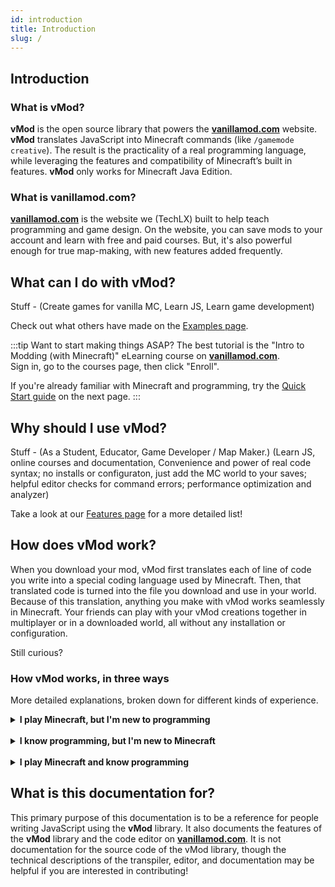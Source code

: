 ```yaml
---
id: introduction
title: Introduction
slug: /
---
```


<!-- This is to display "Introduction" in the Table of Contents,
but without duplicating the "Intoduction" header.
-->
<div style={{ visibility: "hidden", height: "0px" }}> 

## Introduction

</div>

### What is vMod?

**vMod** is the open source library that powers the [**vanillamod.com**](https://www.vanillamod.com/) website. **vMod** translates JavaScript into Minecraft commands (like `/gamemode creative`). The result is the practicality of a real programming language, while leveraging the features and compatibility of Minecraft’s built in features. **vMod** only works for Minecraft Java Edition.

### What is vanillamod.com?

[**vanillamod.com**](https://www.vanillamod.com/) is the website we (TechLX) built to help teach programming and game design. On the website, you can save mods to your account and learn with free and paid courses. But, it's also powerful enough for true map-making, with new features added frequently.

## What can I do with vMod?

Stuff - (Create games for vanilla MC, Learn JS, Learn game development)

Check out what others have made on the [Examples page](examples.md).

:::tip Want to start making things ASAP?
The best tutorial is the "Intro to Modding (with Minecraft)" eLearning course on [**vanillamod.com**](https://www.vanillamod.com/).  
Sign in, go to the courses page, then click "Enroll".

If you're already familiar with Minecraft and programming, try the [Quick Start guide](quick-start.md) on the next page.
:::

## Why should I use vMod?

Stuff - (As a Student, Educator, Game Developer / Map Maker.) (Learn JS, online courses and documentation, Convenience and power of real code syntax; no installs or configuraton, just add the MC world to your saves; helpful editor checks for command errors; performance optimization and analyzer)

Take a look at our [Features page](features) for a more detailed list! 

## How does vMod work?

When you download your mod, vMod first translates each of line of code you write into a special coding language used by Minecraft. Then, that translated code is turned into the file you download and use in your world. Because of this translation, anything you make with vMod works seamlessly in Minecraft. Your friends can play with your vMod creations together in multiplayer or in a downloaded world, all without any installation or configuration.

Still curious?

### How vMod works, in three ways

More detailed explanations, broken down for different kinds of experience.

<details>
<summary><b>
I play Minecraft, but I'm new to programming
</b></summary>

When vMod translates your code, the special coding language used by Minecraft is actually long lists of [Minecraft commands](https://minecraft.gamepedia.com/Commands). You may have used Minecraft commands before, like `/gamemode creative` or `/summon creeper`. These long lists of Minecraft commands are called [`mcfunction`](https://minecraft.gamepedia.com/Function_(Java_Edition))s, and a group of `mcfunction`s make up something called a [datapack](https://minecraft.gamepedia.com/Data_Pack). The file you download from vMod and add to your world is a datapack, and Minecraft uses that datapack to makes your creation work. Because the datapack is inside your world, you can just send your world to your friends and they can [download it like any adventure map](https://minecraft.gamepedia.com/Tutorials/Map_downloads#Download_a_world).

</details>

<br/>

<details>
<summary><b>
I know programming, but I'm new to Minecraft
</b></summary>

vMod follows a process similar to a [source-to-source compiler or "transpiler"](https://en.wikipedia.org/wiki/Source-to-source_compiler). It transpiles source code from one language (JS) into the source code of another language (the Minecraft scripting language). However, the Minecraft scripting language does not natively have features like variables, iterative loops, and memory management, so vMod also does some of the work of a full compiler by implementing them. 

Each step of the vMod transpiling process is described in detail on the [Transpiler page](transpiler.md).

</details>

<br/>

<details>
<summary><b>
I play Minecraft and know programming
</b></summary>

vMod follows a process similar to a [source-to-source compiler or "transpiler"](https://en.wikipedia.org/wiki/Source-to-source_compiler). It transpiles source code from one language (JS) into the source code of another language (commands in `.mcfunction` files inside a datapack). However, Minecraft commands don't have features like variables, iterative loops, and memory management, so vMod also does some of the work of a full compiler by implementing them using entities and scoreboards. 

Each step of the vMod transpiling process is described in detail on the [Transpiler page](transpiler.md).

</details>

## What is this documentation for?

This primary purpose of this documentation is to be a reference for people writing JavaScript using the **vMod** library. It also documents the features of the **vMod** library and the code editor on [**vanillamod.com**](https://www.vanillamod.com/). It is not documentation for the source code of the vMod library, though the technical descriptions of the transpiler, editor, and documentation may be helpful if you are interested in contributing!